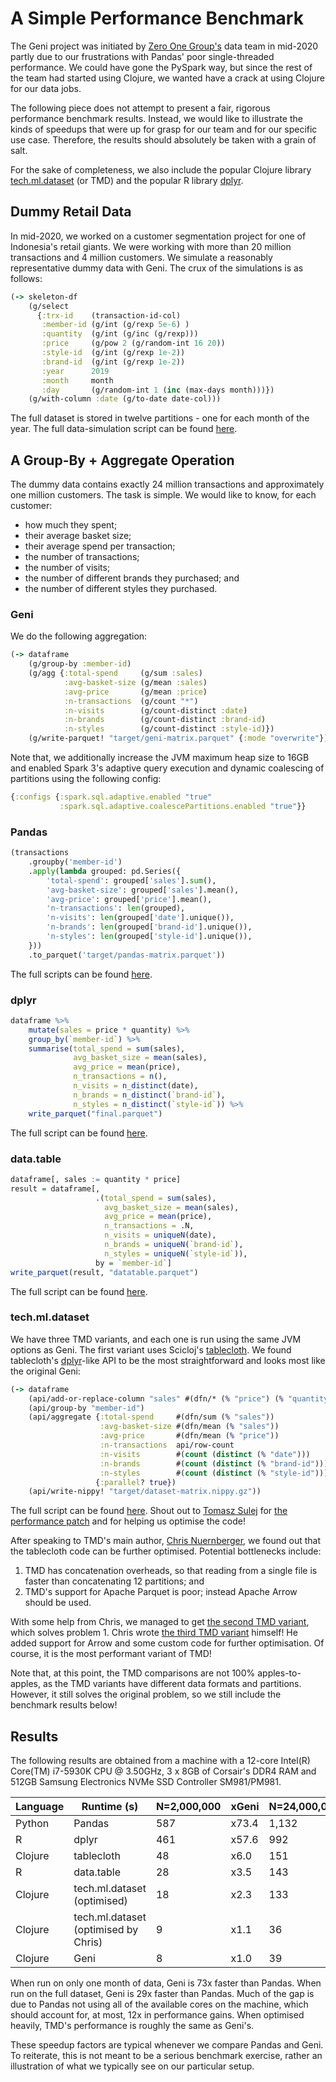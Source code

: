 # A Simple Performance Benchmark

The Geni project was initiated by [Zero One Group's](https://zero-one-group.com/) data team in mid-2020 partly due to our frustrations with Pandas' poor single-threaded performance. We could have gone the PySpark way, but since the rest of the team had started using Clojure, we wanted have a crack at using Clojure for our data jobs.

The following piece does not attempt to present a fair, rigorous performance benchmark results. Instead, we would like to illustrate the kinds of speedups that were up for grasp for our team and for our specific use case. Therefore, the results should absolutely be taken with a grain of salt.

For the sake of completeness, we also include the popular Clojure library [tech.ml.dataset](https://github.com/techascent/tech.ml.dataset) (or TMD) and the popular R library [dplyr](https://dplyr.tidyverse.org/).

## Dummy Retail Data

In mid-2020, we worked on a customer segmentation project for one of Indonesia's retail giants. We were working with more than 20 million transactions and 4 million customers. We simulate a reasonably representative dummy data with Geni. The crux of the simulations is as follows:

```clojure
(-> skeleton-df
    (g/select
      {:trx-id    (transaction-id-col)
       :member-id (g/int (g/rexp 5e-6) )
       :quantity  (g/int (g/inc (g/rexp)))
       :price     (g/pow 2 (g/random-int 16 20))
       :style-id  (g/int (g/rexp 1e-2))
       :brand-id  (g/int (g/rexp 1e-2))
       :year      2019
       :month     month
       :day       (g/random-int 1 (inc (max-days month)))})
    (g/with-column :date (g/to-date date-col)))
```

The full dataset is stored in twelve partitions - one for each month of the year. The full data-simulation script can be found [here](../examples/performance_benchmark_data.clj).

## A Group-By + Aggregate Operation

The dummy data contains exactly 24 million transactions and approximately one million customers. The task is simple. We would like to know, for each customer:

- how much they spent;
- their average basket size;
- their average spend per transaction;
- the number of transactions;
- the number of visits;
- the number of different brands they purchased; and
- the number of different styles they purchased.

### Geni

We do the following aggregation:

```clojure
(-> dataframe
    (g/group-by :member-id)
    (g/agg {:total-spend     (g/sum :sales)
            :avg-basket-size (g/mean :sales)
            :avg-price       (g/mean :price)
            :n-transactions  (g/count "*")
            :n-visits        (g/count-distinct :date)
            :n-brands        (g/count-distinct :brand-id)
            :n-styles        (g/count-distinct :style-id)})
    (g/write-parquet! "target/geni-matrix.parquet" {:mode "overwrite"}))
```

Note that, we additionally increase the JVM maximum heap size to 16GB and enabled Spark 3's adaptive query execution and dynamic coalescing of partitions using the following config:

```clojure
{:configs {:spark.sql.adaptive.enabled "true"
           :spark.sql.adaptive.coalescePartitions.enabled "true"}}
```

### Pandas

```python
(transactions
    .groupby('member-id')
    .apply(lambda grouped: pd.Series({
        'total-spend': grouped['sales'].sum(),
        'avg-basket-size': grouped['sales'].mean(),
        'avg-price': grouped['price'].mean(),
        'n-transactions': len(grouped),
        'n-visits': len(grouped['date'].unique()),
        'n-brands': len(grouped['brand-id'].unique()),
        'n-styles': len(grouped['style-id'].unique()),
    }))
    .to_parquet('target/pandas-matrix.parquet'))
```

The full scripts can be found [here](https://github.com/zero-one-group/geni-performance-benchmark).

### dplyr

```r
dataframe %>%
    mutate(sales = price * quantity) %>%
    group_by(`member-id`) %>%
    summarise(total_spend = sum(sales),
              avg_basket_size = mean(sales),
              avg_price = mean(price),
              n_transactions = n(),
              n_visits = n_distinct(date),
              n_brands = n_distinct(`brand-id`),
              n_styles = n_distinct(`style-id`)) %>%
    write_parquet("final.parquet")
```

The full script can be found [here](https://github.com/zero-one-group/geni-performance-benchmark/blob/master/r/dplyr.r).

### data.table

```r
dataframe[, sales := quantity * price]
result = dataframe[,
                   .(total_spend = sum(sales),
                     avg_basket_size = mean(sales),
                     avg_price = mean(price),
                     n_transactions = .N,
                     n_visits = uniqueN(date),
                     n_brands = uniqueN(`brand-id`),
                     n_styles = uniqueN(`style-id`)),
                   by = `member-id`]
write_parquet(result, "datatable.parquet")
```

The full script can be found [here](https://github.com/zero-one-group/geni-performance-benchmark/blob/master/r/datatable.r).

### tech.ml.dataset

We have three TMD variants, and each one is run using the same JVM options as Geni. The first variant uses Scicloj's [tablecloth](https://github.com/scicloj/tablecloth). We found tablecloth's [dplyr](https://dplyr.tidyverse.org/)-like API to be the most straightforward and looks most like the original Geni:

```clojure
(-> dataframe
    (api/add-or-replace-column "sales" #(dfn/* (% "price") (% "quantity")))
    (api/group-by "member-id")
    (api/aggregate {:total-spend     #(dfn/sum (% "sales"))
                    :avg-basket-size #(dfn/mean (% "sales"))
                    :avg-price       #(dfn/mean (% "price"))
                    :n-transactions  api/row-count
                    :n-visits        #(count (distinct (% "date")))
                    :n-brands        #(count (distinct (% "brand-id")))
                    :n-styles        #(count (distinct (% "style-id")))}
                   {:parallel? true})
    (api/write-nippy! "target/dataset-matrix.nippy.gz"))
```

The full script can be found [here](https://github.com/zero-one-group/geni-performance-benchmark/blob/master/tablecloth/src/tablecloth/core.clj). Shout out to [Tomasz Sulej](https://github.com/tsulej) for [the performance patch](https://github.com/scicloj/tablecloth/commit/53c25e55b94e3873d51b71276a1c31ac5473ee52) and for helping us optimise the code!

After speaking to TMD's main author, [Chris Nuernberger](https://github.com/cnuernber), we found out that the tablecloth code can be further optimised. Potential bottlenecks include:

1. TMD has concatenation overheads, so that reading from a single file is faster than concatenating 12 partitions; and
2. TMD's support for Apache Parquet is poor; instead Apache Arrow should be used.

With some help from Chris, we managed to get [the second TMD variant](https://github.com/zero-one-group/geni-performance-benchmark/blob/master/dataset/src/dataset/optimised.clj), which solves problem 1. Chris wrote [the third TMD variant](https://github.com/zero-one-group/geni-performance-benchmark/blob/master/dataset/src/dataset/optimised_by_chris.clj) himself! He added support for Arrow and some custom code for further optimisation. Of course, it is the most performant variant of TMD!

Note that, at this point, the TMD comparisons are not 100% apples-to-apples, as the TMD variants have different data formats and partitions. However, it still solves the original problem, so we still include the benchmark results below!

## Results

The following results are obtained from a machine with a 12-core Intel(R) Core(TM) i7-5930K CPU @ 3.50GHz, 3 x 8GB of Corsair's DDR4 RAM and 512GB Samsung Electronics NVMe SSD Controller SM981/PM981.

| Language | Runtime (s)                          | N=2,000,000 | xGeni | N=24,000,000 | xGeni |
| --       | ---                                  | ---         | ---   | ---          | ---   |
| Python   | Pandas                               | 587         | x73.4 | 1,132        | x29.0 |
| R        | dplyr                                | 461         | x57.6 | 992          | x25.4 |
| Clojure  | tablecloth                           | 48          | x6.0  | 151          | x3.9  |
| R        | data.table                           | 28          | x3.5  | 143          | x3.7  |
| Clojure  | tech.ml.dataset (optimised)          | 18          | x2.3  | 133          | x3.4  |
| Clojure  | tech.ml.dataset (optimised by Chris) | 9           | x1.1  | 36           | x0.9  |
| Clojure  | Geni                                 | 8           | x1.0  | 39           | x1.0  |

When run on only one month of data, Geni is 73x faster than Pandas. When run on the full dataset, Geni is 29x faster than Pandas. Much of the gap is due to Pandas not using all of the available cores on the machine, which should account for, at most, 12x in performance gains. When optimised heavily, TMD's performance is roughly the same as Geni's.

These speedup factors are typical whenever we compare Pandas and Geni. To reiterate, this is not meant to be a serious benchmark exercise, rather an illustration of what we typically see on our particular setup.
